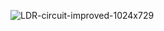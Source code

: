 ![LDR-circuit-improved-1024x729](https://user-images.githubusercontent.com/101033786/163811866-9cd9e181-3ae0-4df1-b3c0-b88b388b7c2f.png)


